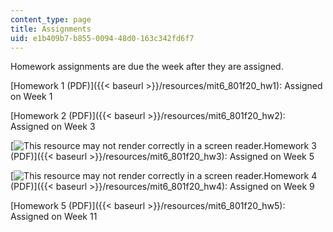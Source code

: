 ```yaml
---
content_type: page
title: Assignments
uid: e1b409b7-b855-0094-48d0-163c342fd6f7
---
```


Homework assignments are due the week after they are assigned.

[Homework 1 (PDF)]({{< baseurl >}}/resources/mit6_801f20_hw1): Assigned on Week 1

[Homework 2 (PDF)]({{< baseurl >}}/resources/mit6_801f20_hw2): Assigned on Week 3

[![This resource may not render correctly in a screen reader.](/images/inacessible.gif)Homework 3 (PDF)]({{< baseurl >}}/resources/mit6_801f20_hw3): Assigned on Week 5

[![This resource may not render correctly in a screen reader.](/images/inacessible.gif)Homework 4 (PDF)]({{< baseurl >}}/resources/mit6_801f20_hw4): Assigned on Week 9

[Homework 5 (PDF)]({{< baseurl >}}/resources/mit6_801f20_hw5): Assigned on Week 11